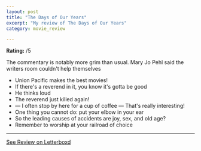 ```yaml
---
layout: post
title: "The Days of Our Years"
excerpt: "My review of The Days of Our Years"
category: movie_review

---
```


**Rating:** /5

The commentary is notably more grim than usual. Mary Jo Pehl said the writers room couldn't help themselves

* Union Pacific makes the best movies!
* If there's a reverend in it, you know it's gotta be good
* He thinks loud
* The reverend just killed again!
* — I often stop by here for a cup of coffee — That's really interesting!
* One thing you cannot do: put your elbow in your ear
* So the leading causes of accidents are joy, sex, and old age?
* Remember to worship at your railroad of choice

<hr>

[See Review on Letterboxd](https://boxd.it/5zip3v)
